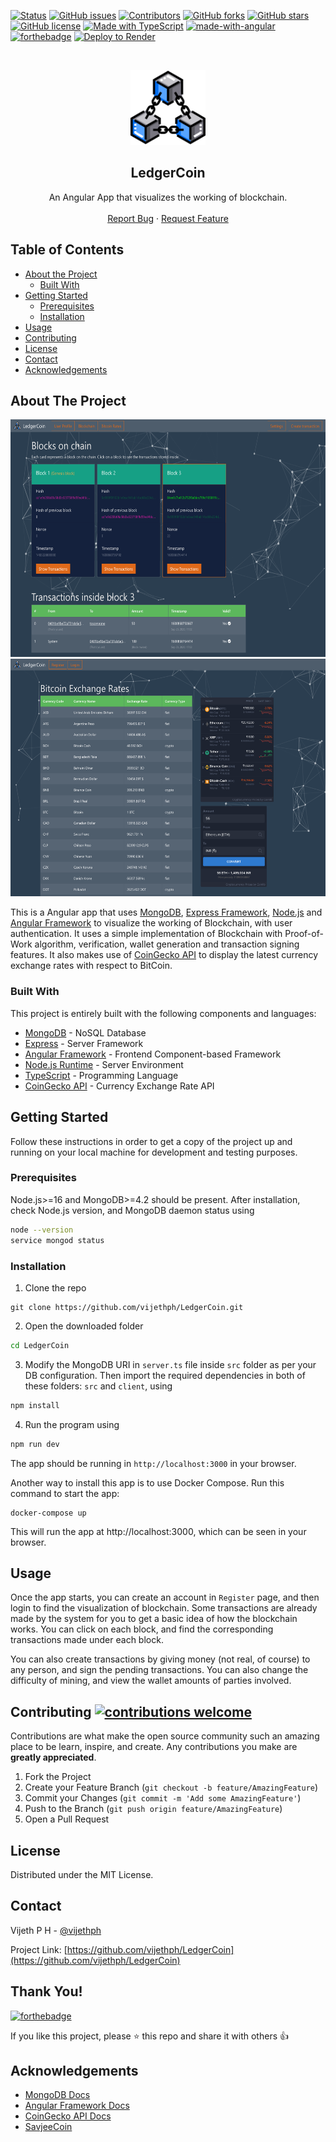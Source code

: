 [![Status](https://img.shields.io/badge/status-active-success.svg?style=flat-square&logo=angular)]()
[![GitHub issues](https://img.shields.io/github/issues/vijethph/LedgerCoin?style=flat-square)](https://github.com/vijethph/LedgerCoin/issues)
[![Contributors](https://img.shields.io/github/contributors/vijethph/LedgerCoin?style=flat-square)](https://github.com/vijethph/LedgerCoin/graphs/contributors)
[![GitHub forks](https://img.shields.io/github/forks/vijethph/LedgerCoin?color=blue&style=flat-square)](https://github.com/vijethph/LedgerCoin/network)
[![GitHub stars](https://img.shields.io/github/stars/vijethph/LedgerCoin?color=yellow&style=flat-square)](https://github.com/vijethph/LedgerCoin/stargazers)
[![GitHub license](https://img.shields.io/github/license/vijethph/LedgerCoin?style=flat-square)](https://github.com/vijethph/LedgerCoin/blob/master/LICENSE)
[![Made with TypeScript](https://img.shields.io/badge/made%20with-typescript-blue?style=for-the-badge&logo=typescript&labelColor=023047)](https://www.typescriptlang.org/)
[![made-with-angular](https://img.shields.io/badge/made%20with-angular-1abc9c.svg?style=for-the-badge&labelColor=2c3e50)](https://angular.io/)
[![forthebadge](https://forthebadge.com/images/badges/powered-by-black-magic.svg)](https://forthebadge.com)
[![Deploy to Render](https://render.com/images/deploy-to-render-button.svg)](https://render.com/deploy?repo=https://github.com/vijethph/LedgerCoin)


<br />
<p align="center">
  <a href="https://github.com/vijethph/LedgerCoin">
    <img src="client/src/assets/blockchain.svg" alt="Logo" width="120" height="120">
  </a>

  <h2 align="center">LedgerCoin</h2>

  <p align="center">
    An Angular App that visualizes the working of blockchain.
    <br />
    <br />
    <a href="https://github.com/vijethph/LedgerCoin/issues">Report Bug</a>
    ·
    <a href="https://github.com/vijethph/LedgerCoin/issues">Request Feature</a>
  </p>
</p>

<!-- TABLE OF CONTENTS -->

## Table of Contents

- [About the Project](#about-the-project)
  - [Built With](#built-with)
- [Getting Started](#getting-started)
  - [Prerequisites](#prerequisites)
  - [Installation](#installation)
- [Usage](#usage)
- [Contributing](#contributing)
- [License](#license)
- [Contact](#contact)
- [Acknowledgements](#acknowledgements)

<!-- ABOUT THE PROJECT -->

## About The Project

<img src="blocksonchain.png" width="620" height="380" alt="Project working"> <img src="cryptotable.png" width="620" height="380" alt="second screenshot">

This is a Angular app that uses [MongoDB](https://www.mongodb.com), [Express Framework](https://expressjs.com), [Node.js](https://nodejs.org/en) and [Angular Framework](https://angular.io) to visualize the working of Blockchain, with user authentication. It uses a simple implementation of Blockchain with Proof-of-Work algorithm, verification, wallet generation and transaction signing features. It also makes use of [CoinGecko API](https://www.coingecko.com/en/api) to display the latest currency exchange rates with respect to BitCoin.

### Built With

This project is entirely built with the following components and languages:

- [MongoDB](https://www.mongodb.com) - NoSQL Database
- [Express](https://expressjs.com/) - Server Framework
- [Angular Framework](https://angular.io) - Frontend Component-based Framework
- [Node.js Runtime](https://nodejs.org/en) - Server Environment
- [TypeScript](https://www.typescriptlang.org/) - Programming Language
- [CoinGecko API](https://www.coingecko.com/en/api) - Currency Exchange Rate API

<!-- GETTING STARTED -->

## Getting Started

Follow these instructions in order to get a copy of the project up and running on your local machine for development and testing purposes.

### Prerequisites

Node.js>=16 and MongoDB>=4.2 should be present. After installation, check Node.js version, and MongoDB daemon status using

```sh
node --version
service mongod status
```

### Installation

1. Clone the repo

```git
git clone https://github.com/vijethph/LedgerCoin.git
```

2. Open the downloaded folder

```sh
cd LedgerCoin
```

3. Modify the MongoDB URI in `server.ts` file inside `src` folder as per your DB configuration. Then import the required dependencies in both of these folders: `src` and `client`, using

```sh
npm install
```

4. Run the program using

```sh
npm run dev
```

The app should be running in `http://localhost:3000` in your browser.   

Another way to install this app is to use Docker Compose. Run this command to start the app:
```
docker-compose up
```
This will run the app at http://localhost:3000, which can be seen in your browser.

<!-- USAGE EXAMPLES -->

## Usage

Once the app starts, you can create an account in `Register` page, and then login to find the visualization of blockchain. Some transactions are already made by the system for you to get a basic idea of how the blockchain works. You can click on each block, and find the corresponding transactions made under each block.

You can also create transactions by giving money (not real, of course) to any person, and sign the pending transactions. You can also change the difficulty of mining, and view the wallet amounts of parties involved.

<!-- CONTRIBUTING -->

## Contributing [![contributions welcome](https://img.shields.io/badge/contributions-welcome-brightgreen.svg?style=flat-square)](https://github.com/vijethph/LedgerCoin/pulls)

Contributions are what make the open source community such an amazing place to be learn, inspire, and create. Any contributions you make are **greatly appreciated**.

1. Fork the Project
2. Create your Feature Branch (`git checkout -b feature/AmazingFeature`)
3. Commit your Changes (`git commit -m 'Add some AmazingFeature'`)
4. Push to the Branch (`git push origin feature/AmazingFeature`)
5. Open a Pull Request

<!-- LICENSE -->

## License

Distributed under the MIT License.

<!-- CONTACT -->

## Contact

Vijeth P H - [@vijethph](https://github.com/vijethph)

Project Link: [https://github.com/vijethph/LedgerCoin](https://github.com/vijethph/LedgerCoin)

## Thank You!

[![forthebadge](https://forthebadge.com/images/badges/built-with-love.svg)](https://forthebadge.com)

If you like this project, please ⭐ this repo and share it with others 👍

<!-- ACKNOWLEDGEMENTS -->

## Acknowledgements

- [MongoDB Docs](https://docs.mongodb.com/)
- [Angular Framework Docs](https://angular.io/docs)
- [CoinGecko API Docs](https://www.coingecko.com/api/documentations/v3)
- [SavjeeCoin](https://github.com/Savjee/SavjeeCoin)
